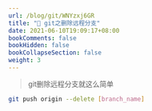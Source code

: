 ```yaml
---
url: /blog/git/WNYzxj6GR
title: "📝 git之删除远程分支"
date: 2021-06-10T19:09:17+08:00
bookComments: false
bookHidden: false
bookCollapseSection: false
weight: 3
---
```


> git删除远程分支就这么简单

```bash
git push origin --delete [branch_name]

```